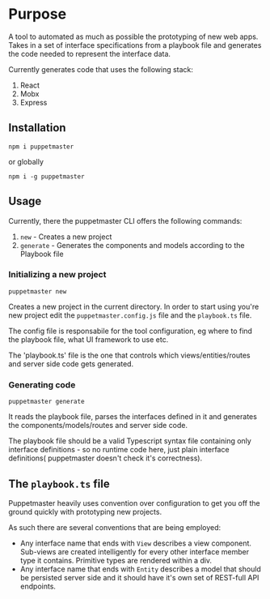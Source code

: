 # Purpose

A tool to automated as much as possible the prototyping of new web apps. 
Takes in a set of interface specifications from a playbook file and generates the code
needed to represent the interface data.

Currently generates code that uses the following stack:

1. React
2. Mobx
3. Express

## Installation

```console
npm i puppetmaster
```

or globally
```console
npm i -g puppetmaster
```

## Usage

Currently, there the puppetmaster CLI offers the following commands:

1. `new`  - Creates a new project
2. `generate` - Generates the components and models according to the Playbook file

### Initializing a new project

```console
puppetmaster new
```

Creates a new project in the current directory. In order to start using you're new project
edit the `puppetmaster.config.js` file and the `playbook.ts` file.

The config file is responsabile for the tool configuration, eg where to find the playbook file, what UI framework to use etc.

The 'playbook.ts' file is the one that controls which views/entities/routes and server side code gets generated.

### Generating code

```console
puppetmaster generate
```

It reads the playbook file, parses the interfaces defined in it and generates the components/models/routes and server side code.

The playbook file should be a valid Typescript syntax file containing only interface definitions - so no runtime code here, just plain interface definitions( puppetmaster doesn't check it's correctness).

## The `playbook.ts` file

Puppetmaster heavily uses convention over configuration to get you off the ground quickly with prototyping new projects.

As such there are several conventions that are being employed:

* Any interface name that ends with `View` describes a view component. Sub-views are created intelligently for every other interface member type it contains. Primitive types are rendered within a div.
* Any interface name that ends with `Entity` describes a model that should be persisted server side and it should have it's own set of REST-full API endpoints.